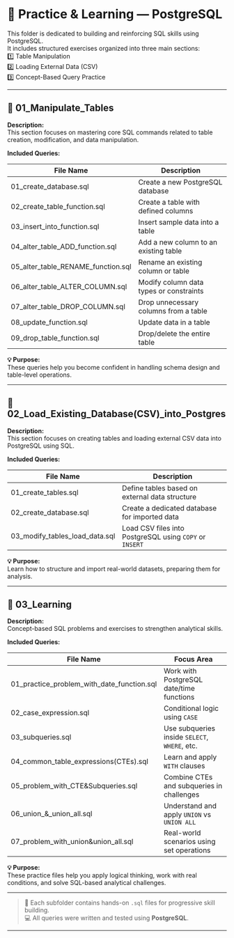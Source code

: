 # 🧪 Practice & Learning — PostgreSQL

This folder is dedicated to building and reinforcing SQL skills using PostgreSQL.  
It includes structured exercises organized into three main sections:  
1️⃣ Table Manipulation  
2️⃣ Loading External Data (CSV)  
3️⃣ Concept-Based Query Practice

---

## 📁 01_Manipulate_Tables

**Description:**  
This section focuses on mastering core SQL commands related to table creation, modification, and data manipulation.

**Included Queries:**

| File Name                          | Description                                |
|-----------------------------------|--------------------------------------------|
| 01_create_database.sql            | Create a new PostgreSQL database           |
| 02_create_table_function.sql      | Create a table with defined columns        |
| 03_insert_into_function.sql       | Insert sample data into a table            |
| 04_alter_table_ADD_function.sql   | Add a new column to an existing table      |
| 05_alter_table_RENAME_function.sql| Rename an existing column or table         |
| 06_alter_table_ALTER_COLUMN.sql   | Modify column data types or constraints    |
| 07_alter_table_DROP_COLUMN.sql    | Drop unnecessary columns from a table      |
| 08_update_function.sql            | Update data in a table                     |
| 09_drop_table_function.sql        | Drop/delete the entire table               |

**💡 Purpose:**  
These queries help you become confident in handling schema design and table-level operations.

---

## 📁 02_Load_Existing_Database(CSV)_into_Postgres

**Description:**  
This section focuses on creating tables and loading external CSV data into PostgreSQL using SQL.

**Included Queries:**

| File Name                    | Description                                     |
|-----------------------------|-------------------------------------------------|
| 01_create_tables.sql        | Define tables based on external data structure  |
| 02_create_database.sql      | Create a dedicated database for imported data   |
| 03_modify_tables_load_data.sql | Load CSV files into PostgreSQL using `COPY` or `INSERT`|

**💡 Purpose:**  
Learn how to structure and import real-world datasets, preparing them for analysis.

---

## 📁 03_Learning

**Description:**  
Concept-based SQL problems and exercises to strengthen analytical skills.

**Included Queries:**

| File Name                                  | Focus Area                                   |
|-------------------------------------------|----------------------------------------------|
| 01_practice_problem_with_date_function.sql| Work with PostgreSQL date/time functions      |
| 02_case_expression.sql                     | Conditional logic using `CASE`               |
| 03_subqueries.sql                          | Use subqueries inside `SELECT`, `WHERE`, etc.|
| 04_common_table_expressions(CTEs).sql      | Learn and apply `WITH` clauses               |
| 05_problem_with_CTE&Subqueries.sql         | Combine CTEs and subqueries in challenges     |
| 06_union_&_union_all.sql                   | Understand and apply `UNION` vs `UNION ALL`   |
| 07_problem_with_union&union_all.sql        | Real-world scenarios using set operations     |

**💡 Purpose:**  
These practice files help you apply logical thinking, work with real conditions, and solve SQL-based analytical challenges.

---

> 📌 Each subfolder contains hands-on `.sql` files for progressive skill building.  
> 💻 All queries were written and tested using **PostgreSQL**.
---